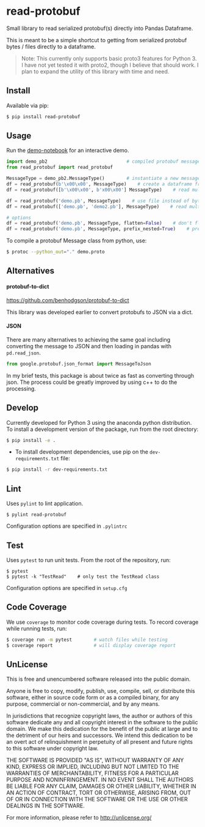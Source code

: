 # read-protobuf

Small library to read serialized protobuf(s) directly into Pandas Dataframe.

This is meant to be a simple shortcut to getting from serialized protobuf bytes / files directly to a dataframe.

>Note: This currently only supports basic proto3 features for Python 3. I have not yet tested it with proto2, though I believe that should work. I plan to expand the utility of this library with time and need.

## Install

Available via pip:

```bash
$ pip install read-protobuf
```

## Usage

Run the [demo-notebook](tests/demo.ipynb) for an interactive demo.

```python
import demo_pb2                             # compiled protobuf message module 
from read_protobuf import read_protobuf

MessageType = demo_pb2.MessageType()        # instantiate a new message type
df = read_protobuf(b'\x00\x00', MessageType)    # create a dataframe from serialized protobuf bytes
df = read_protobuf([b'\x00\x00', b'x00\x00'] MessageType)    # read multiple protobuf bytes

df = read_protobuf('demo.pb', MessageType)    # use file instead of bytes
df = read_protobuf(['demo.pb', 'demo2.pb'], MessageType)    # read multiple files

# options
df = read_protobuf('demo.pb', MessageType, flatten=False)    # don't flatten pb messages
df = read_protobuf('demo.pb', MessageType, prefix_nested=True)    # prefix nested messages with parent keys (like pandas.io.json.json_normalize)
```


To compile a protobuf Message class from python, use:

```bash
$ protoc --python_out="." demo.proto
```

## Alternatives

#### protobuf-to-dict

https://github.com/benhodgson/protobuf-to-dict

This library was developed earlier to convert protobufs to JSON via a dict.

#### JSON

There are many alternatives to achieving the same goal including converting the message to JSON and then loading in pandas with `pd.read_json`.  

```python
from google.protobuf.json_format import MessageToJson
```

In my brief tests, this package is about twice as fast as converting through json. The process could be greatly improved by using c++ to do the processing.

## Develop

Currently developed for Python 3 using the anaconda python distribution. To install a development version of the package, run from the root directory:

```bash
$ pip install -e .
```

- To install development dependencies, use pip on the `dev-requirements.txt` file:

```bash
$ pip install -r dev-requirements.txt
```

## Lint

Uses `pylint` to lint application.

```
$ pylint read-protobuf
```

Configuration options are specified in `.pylintrc`

## Test

Uses `pytest` to run unit tests. From the root of the repository, run:

```
$ pytest
$ pytest -k "TestRead"    # only test the TestRead class
```

Configuration options are specified in `setup.cfg`

## Code Coverage

We use `coverage` to monitor code coverage during tests. To record coverage while running tests, run:

```bash
$ coverage run -m pytest        # watch files while testing
$ coverage report               # will display coverage report
```


## UnLicense

This is free and unencumbered software released into the public domain.

Anyone is free to copy, modify, publish, use, compile, sell, or
distribute this software, either in source code form or as a compiled
binary, for any purpose, commercial or non-commercial, and by any
means.

In jurisdictions that recognize copyright laws, the author or authors
of this software dedicate any and all copyright interest in the
software to the public domain. We make this dedication for the benefit
of the public at large and to the detriment of our heirs and
successors. We intend this dedication to be an overt act of
relinquishment in perpetuity of all present and future rights to this
software under copyright law.

THE SOFTWARE IS PROVIDED "AS IS", WITHOUT WARRANTY OF ANY KIND,
EXPRESS OR IMPLIED, INCLUDING BUT NOT LIMITED TO THE WARRANTIES OF
MERCHANTABILITY, FITNESS FOR A PARTICULAR PURPOSE AND NONINFRINGEMENT.
IN NO EVENT SHALL THE AUTHORS BE LIABLE FOR ANY CLAIM, DAMAGES OR
OTHER LIABILITY, WHETHER IN AN ACTION OF CONTRACT, TORT OR OTHERWISE,
ARISING FROM, OUT OF OR IN CONNECTION WITH THE SOFTWARE OR THE USE OR
OTHER DEALINGS IN THE SOFTWARE.

For more information, please refer to <http://unlicense.org/>


